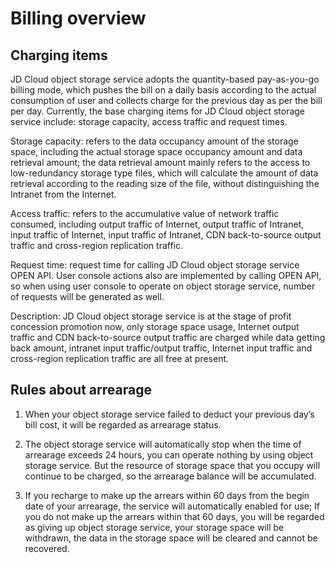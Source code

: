 # Billing overview

## Charging items

JD Cloud object storage service adopts the quantity-based pay-as-you-go billing mode, which pushes the bill on a daily basis according to the actual consumption of user and collects charge for the previous day as per the bill per day. Currently, the base charging items for JD Cloud object storage service include: storage capacity, access traffic and request times.

Storage capacity: refers to the data occupancy amount of the storage space, including the actual storage space occupancy amount and data retrieval amount; the data retrieval amount mainly refers to the access to low-redundancy storage type files, which will calculate the amount of data retrieval according to the reading size of the file, without distinguishing the Intranet from the Internet.

Access traffic: refers to the accumulative value of network traffic consumed, including output traffic of Internet, output traffic of Intranet, input traffic of Internet, input traffic of Intranet, CDN back-to-source output traffic and cross-region replication traffic.

Request time: request time for calling JD Cloud object storage service OPEN API. User console actions also are implemented by calling OPEN API, so when using user console to operate on object storage service, number of requests will be generated as well.

Description: JD Cloud object storage service is at the stage of profit concession promotion now, only storage space usage, Internet output traffic and CDN back-to-source output traffic are charged while data getting back amount, intranet input traffic/output traffic, Internet input traffic and cross-region replication traffic are all free at present.

## Rules about arrearage

1. When your object storage service failed to deduct your previous day’s bill cost, it will be regarded as arrearage status.

2. The object storage service will automatically stop when the time of arrearage exceeds 24 hours, you can operate nothing by using object storage service. But the resource of storage space that you occupy will continue to be charged, so the arrearage balance will be accumulated.

3. If you recharge to make up the arrears within 60 days from the begin date of your arrearage, the service will automatically enabled for use; If you do not make up the arrears within that 60 days, you will be regarded as giving up object storage service, your storage space will be withdrawn, the data in the storage space will be cleared and cannot be recovered.
